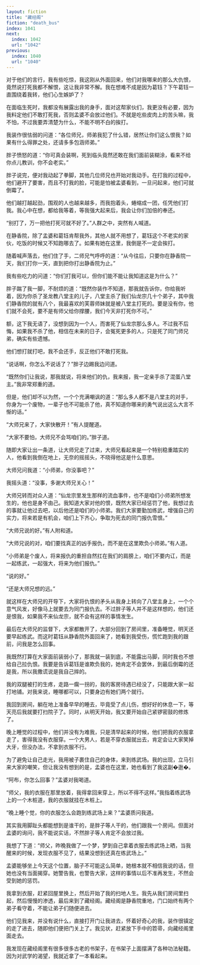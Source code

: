```yaml
---
layout: fiction
title: "藏经阁"
fiction: "death_bus"
index: 1041
next:
  index: 1042
  url: "1042"
previous:
  index: 1040
  url: "1040"
---
```

对于他们的言行，我有些吃惊，我这刚从外面回来，他们对我哪来的那么大仇恨，竟然说打死我都不解恨，这让我非常不解。我在想难不成是因为葛钰？下午葛钰一直围绕着我转，他们心生嫉妒了？

在面临生死时，我都没有展露出我的身手，面对这帮家伙们，我更没有必要，因为我料定他们不敢打死我，否则孟婆不会放过他们。不就是吃些皮肉上的苦头嘛，我不怕，不过我要弄清楚为什么，不能不明不白的挨打。

我装作很怯弱的问道：“各位师兄，师弟我犯了什么错，居然让你们这么恨我？如果有什么得罪之处，还请多多包涵师弟。”

胖子愤怒的道：“你可真会装啊，死到临头竟然还敢在我们面前装糊涂，看来不给你点儿教训，你不会老实。”

胖子说完，便对我动起了拳脚，其他几位师兄也开始对我动手。在打我的过程中，他们避开了要害，而且不打我的脸，可能是怕被孟婆看到，一旦问起来，他们可就倒霉了。

他们越打越起劲，围观的人也越来越多，而我抱着头，蜷缩成一团，任凭他们打我。我心中在想，都给我等着，等我强大起来后，我会让你们加倍的奉还。

“别打了，万一把他打死可就不好了。”人群之中，突然有人喊道。

在静香院，除了孟婆和葛钰肯帮我外，其他人就不用想了，葛钰这个不老实的家伙，吃饭的时候又不知跑哪去了。如果有她在这里，我倒是不一定会挨打。

随着喊声落去，他们住了手，二师兄气呼呼的道：“从今往后，只要你在静香院一天，我们打你一天，直到把你打出静香院为止。”

我有些吃力的问道：“你们打我可以，但你们能不能让我知道这是为什么？”

胖子踹了我一脚，不耐烦的道：“既然你装作不知道，那我就告诉你，你给我听着，因为你杀了圣龙教八堂主的儿子，八堂主杀了我们仙龙宗几十个弟子，其中我们静香院的就有八个，我最喜欢的芙蓉师妹就是被八堂主打死的。要是没有你，他们就不会死，要不是有师父给你撑腰，我们今天非打死你不可。”

额，这下我无语了，没想到因为一个人，而害死了仙龙宗那么多人。不过我不后悔，如果我不杀了他，相信在未来的日子，会冤死更多的人，只是死了同门师兄弟，确实有些遗憾。

他们想打就打吧，我不会还手，反正他们不敢打死我。

“说话啊，你怎么不说话了？”胖子边踢我边问道。

“既然你们让我说，那我就说，将来他们的仇，我来报，我一定亲手杀了混蛋八堂主。”我非常郑重的道。

但是，他们却不以为然，一个个充满嘲讽的道：“那么多人都不是八堂主的对手，你身为一个废物，一辈子也不可能杀了他，真不知道你哪来的勇气说出这么大言不惭的话。”

“大师兄来了，大家快散开！”有人提醒道。

“大家不要怕，大师兄不会骂咱们的。”胖子道。

随即大家让出一条道，让大师兄走了过来，大师兄看起来是一个特别稳重踏实的人，他看到我倒在地上，无奈的摇摇头，不晓得他这是什么意思。

大师兄问我道：“小师弟，你没事吧？”

我摇头道：“没事，多谢大师兄关心！”

大师兄转而对众人道：“仙龙宗里发生那样的流血事件，也不是咱们小师弟所想发生的，他也是身不由己。我知道大家对他的恨，既然大家已经惩罚了他，我想过去的事就让他过去吧，以后他还是咱们的小师弟。我们大家要勤加练武，增强自己的实力，将来若是有机会，咱们上下齐心，争取为死去的同门报仇雪恨。”

“大师兄说的好。”有人附和道。

“大师兄说的对，咱们要找真正的凶手报仇，而不是在这里欺负小师弟。”有人道。

“小师弟是个废人，将来报仇的重担自然扛在我们的肩膀上，咱们不要内讧，而是一起练武，一起强大，将来为他们报仇。”

“说的好。”

“还是大师兄想的远。”

就这样在大师兄的开导下，大家将仇恨的矛头从我身上转向了八堂主身上，一个个意气风发，好像马上就要去为同门报仇去。不过胖子等人并不是这样想的，他们还是恨我，如果我不来仙龙宗，就不会有这样的事情发生。

最后在大师兄的监督下，大家都散开了，大部分回到了房间里，准备睡觉，明天还要早起练武。而这时葛钰从静香院外面回来了，她看到我受伤，慌忙跑到我的跟前，问我是怎么回事。

我既然打算在大家面前装弱小了，那我就一装到底，不能露出马脚，同时我也不想给自己拉仇恨。我要是告诉葛钰是谁欺负我的，她肯定不会罢休，到最后倒霉的还是我，所以我撒谎说是我自己摔的。

我的双腿被打的生疼，走路一瘸一拐的，我的客房待遇已经没了，只能跟大家一起打地铺。对我来说，睡哪都可以，只要身边有她们两个就行。

我回到房间，躺在地上准备早早的睡去，毕竟受了点儿伤，想好好的休息一下，等天亮后我就要打扫院子了。同时，从明天开始，我又要开始自己紧锣密鼓的修炼了。

晚上睡觉的过程中，他们并没有为难我，只是清早起来的时候，他们把我的衣服拿走了，害得我没有衣服穿。一个大男人，若是不穿衣服就出去，肯定会让大家笑掉大牙，但没办法，不拿到衣服不行。

为了避免让自己走光，我用被子裹住自己的身体，来到练武场。我的出现，立马引来大家的嘲笑，但让我没有想到的是，孟婆也在这里，她也看到了我这副�逖�。

“阿布，你怎么回事？”孟婆对我喝道。

“师父，我的衣服在那里放着，我得拿回来穿上，所以不得不这样。”我指着练武场上的一个木桩道，我的衣服就挂在木桩上。

“晚上睡个觉，你的衣服怎么会跑到练武场上来？”孟婆质问我道。

其实我用脚趾头都能想到是谁干的，是胖子等人干的，他们跟我一个房间。但面对孟婆的询问，我不能说实话，不然胖子等人肯定不会放过我。

我想了下道：“师父，昨晚我做了一个梦，梦到自己拿着衣服去练武场上晒，当我醒来的时候，发现衣服不见了，结果没想到还真在练武场上。”

孟婆能够坐上今天这个位置，脑子不可能这么简单，她根本就不相信我说的话，但她也没有当面揭穿。她警告我，也警告大家，这样的事情以后不准再发生，不然会受到她的惩罚。

我拿到衣服，赶紧回屋里换上，然后开始了我的扫地人生。我先从我们房间里扫起，然后慢慢的渗透，最后来到了藏经阁。藏经阁是静香院重地，门口始终有两个弟子看守着，不能让弟子们随便进去。

他们见我来，并没有说什么，直接打开门让我进去，怀着好奇心的我，装作很镇定的走了进去，随即他们便把门关上了。我见状，赶紧放下手中的笤帚，向藏经阁里面走去。

我发现在藏经阁里有很多很多古老的书架子，在书架子上面摆满了各种功法秘籍。因为对武学的渴望，我就近拿了一本看起来。